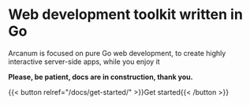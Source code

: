 # Web development toolkit written in Go

Arcanum is focused on pure Go web development, to create highly interactive server-side apps, while you enjoy it

**Please, be patient, docs are in construction, thank you.**

{{< button relref="/docs/get-started/" >}}Get started{{< /button >}}